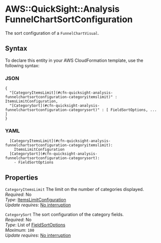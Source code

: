 # AWS::QuickSight::Analysis FunnelChartSortConfiguration<a name="aws-properties-quicksight-analysis-funnelchartsortconfiguration"></a>

The sort configuration of a `FunnelChartVisual`\.

## Syntax<a name="aws-properties-quicksight-analysis-funnelchartsortconfiguration-syntax"></a>

To declare this entity in your AWS CloudFormation template, use the following syntax:

### JSON<a name="aws-properties-quicksight-analysis-funnelchartsortconfiguration-syntax.json"></a>

```
{
  "[CategoryItemsLimit](#cfn-quicksight-analysis-funnelchartsortconfiguration-categoryitemslimit)" : ItemsLimitConfiguration,
  "[CategorySort](#cfn-quicksight-analysis-funnelchartsortconfiguration-categorysort)" : [ FieldSortOptions, ... ]
}
```

### YAML<a name="aws-properties-quicksight-analysis-funnelchartsortconfiguration-syntax.yaml"></a>

```
  [CategoryItemsLimit](#cfn-quicksight-analysis-funnelchartsortconfiguration-categoryitemslimit): 
    ItemsLimitConfiguration
  [CategorySort](#cfn-quicksight-analysis-funnelchartsortconfiguration-categorysort): 
    - FieldSortOptions
```

## Properties<a name="aws-properties-quicksight-analysis-funnelchartsortconfiguration-properties"></a>

`CategoryItemsLimit`  <a name="cfn-quicksight-analysis-funnelchartsortconfiguration-categoryitemslimit"></a>
The limit on the number of categories displayed\.  
*Required*: No  
*Type*: [ItemsLimitConfiguration](aws-properties-quicksight-analysis-itemslimitconfiguration.md)  
*Update requires*: [No interruption](https://docs.aws.amazon.com/AWSCloudFormation/latest/UserGuide/using-cfn-updating-stacks-update-behaviors.html#update-no-interrupt)

`CategorySort`  <a name="cfn-quicksight-analysis-funnelchartsortconfiguration-categorysort"></a>
The sort configuration of the category fields\.  
*Required*: No  
*Type*: List of [FieldSortOptions](aws-properties-quicksight-analysis-fieldsortoptions.md)  
*Maximum*: `100`  
*Update requires*: [No interruption](https://docs.aws.amazon.com/AWSCloudFormation/latest/UserGuide/using-cfn-updating-stacks-update-behaviors.html#update-no-interrupt)